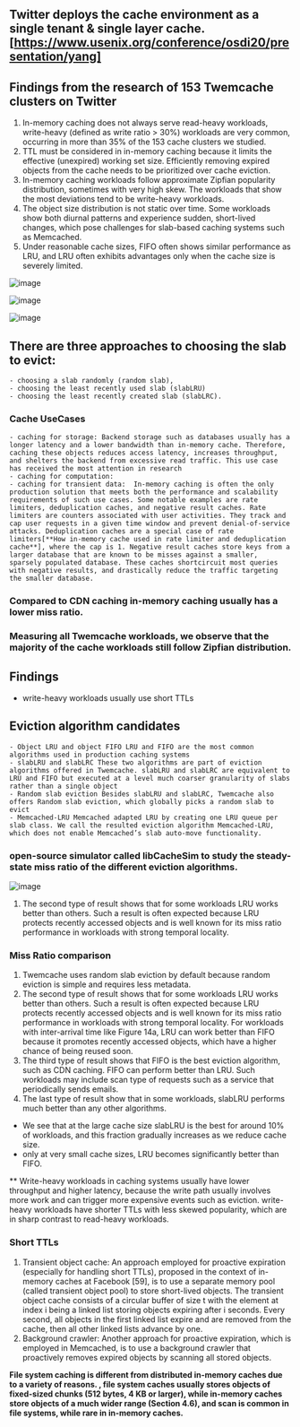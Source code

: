 
## Twitter deploys the cache environment as a single tenant & single layer cache.[https://www.usenix.org/conference/osdi20/presentation/yang]

## Findings from the research of 153 Twemcache clusters on Twitter

  1. In-memory caching does not always serve read-heavy workloads, write-heavy (defined as write ratio > 30%) workloads are very common, occurring in more than 35% of the 153 cache clusters we studied.
  2. TTL must be considered in in-memory caching because it limits the effective (unexpired) working set size. Efficiently removing expired objects from the cache needs to be prioritized over cache eviction.
  3. In-memory caching workloads follow approximate Zipfian popularity distribution, sometimes with very high skew. The workloads that show the most deviations tend to be write-heavy workloads.
  4. The object size distribution is not static over time. Some workloads show both diurnal patterns and experience sudden, short-lived changes, which pose challenges for slab-based caching systems such as Memcached.
  5. Under reasonable cache sizes, FIFO often shows similar performance as LRU, and LRU often exhibits advantages only when the cache size is severely limited.








![image](https://github.com/user-attachments/assets/0b054b39-4afa-483b-93f2-42a8555eefb8)


![image](https://github.com/user-attachments/assets/aefa95be-95ba-4d75-8513-d86c2d965164)


![image](https://github.com/user-attachments/assets/517cd30f-07c8-44a4-9675-d799c2a7e397)


## There are three approaches to choosing the slab to evict: 
    - choosing a slab randomly (random slab), 
    - choosing the least recently used slab (slabLRU)
    - choosing the least recently created slab (slabLRC). 

### Cache UseCases
    - caching for storage: Backend storage such as databases usually has a longer latency and a lower bandwidth than in-memory cache. Therefore, caching these objects reduces access latency, increases throughput, and shelters the backend from excessive read traffic. This use case has received the most attention in research
    - caching for computation: 
    - caching for transient data:  In-memory caching is often the only production solution that meets both the performance and scalability requirements of such use cases. Some notable examples are rate limiters, deduplication caches, and negative result caches. Rate limiters are counters associated with user activities. They track and cap user requests in a given time window and prevent denial-of-service attacks. Deduplication caches are a special case of rate limiters[**How in-memory cache used in rate limiter and deduplication cache**], where the cap is 1. Negative result caches store keys from a larger database that are known to be misses against a smaller, sparsely populated database. These caches shortcircuit most queries with negative results, and drastically reduce the traffic targeting the smaller database.



### Compared to CDN caching in-memory caching usually has a lower miss ratio.

### Measuring all Twemcache workloads, we observe that the majority of the cache workloads still follow Zipfian distribution.

## Findings
  - write-heavy workloads usually use short TTLs


## Eviction algorithm candidates

    - Object LRU and object FIFO LRU and FIFO are the most common algorithms used in production caching systems
    - slabLRU and slabLRC These two algorithms are part of eviction algorithms offered in Twemcache. slabLRU and slabLRC are equivalent to LRU and FIFO but executed at a level much coarser granularity of slabs rather than a single object
    - Random slab eviction Besides slabLRU and slabLRC, Twemcache also offers Random slab eviction, which globally picks a random slab to evict
    - Memcached-LRU Memcached adapted LRU by creating one LRU queue per slab class. We call the resulted eviction algorithm Memcached-LRU, which does not enable Memcached’s slab auto-move functionality. 


### open-source simulator called libCacheSim to study the steady-state miss ratio of the different eviction algorithms. 
    
  ![image](https://github.com/user-attachments/assets/7cbdb26f-2d5e-4346-8749-afa88e75c981)



1. The second type of result shows that for some workloads LRU works better than others. Such a result is often expected because LRU protects recently accessed objects and is well known for its miss ratio performance in workloads with strong temporal locality.

### Miss Ratio comparison 
1. Twemcache uses random slab eviction by default because random eviction is simple and requires less metadata.
2. The second type of result shows that for some workloads LRU works better than others. Such a result is often expected because LRU protects recently accessed objects and is well known for its miss ratio performance in workloads with strong temporal locality. For workloads with inter-arrival time like Figure 14a, LRU can work better than FIFO because it promotes recently accessed objects, which have a higher chance of being reused soon. 
3. The third type of result shows that FIFO is the best eviction algorithm, such as CDN caching. FIFO can perform better than LRU. Such workloads may include scan type of requests such as a service that periodically sends emails.
4. The last type of result show that in some workloads, slabLRU performs much better than any other algorithms.

- We see that at the large cache size slabLRU is the best for around 10% of workloads, and this fraction gradually increases as we reduce cache size. 
- only at very small cache sizes, LRU becomes significantly better than FIFO.

** Write-heavy workloads in caching systems usually have lower throughput and higher latency, because the write path usually involves more work and can trigger more expensive events such as eviction.
write-heavy workloads have shorter TTLs with less skewed popularity, which are in sharp contrast to read-heavy workloads.


### Short TTLs

1. Transient object cache:  An approach employed for proactive expiration (especially for handling short TTLs), proposed in the context of in-memory caches at Facebook [59], is to use a separate memory pool (called transient object pool) to store short-lived objects. The transient object cache consists of a circular buffer of size t with the element at index i being a linked list storing objects expiring after i seconds. Every second, all objects in the first linked list expire and are removed from the cache, then all other linked lists advance by one.
2. Background crawler: Another approach for proactive expiration, which is employed in Memcached, is to use a background crawler that proactively removes expired objects by scanning all stored objects.


**File system caching is different from distributed in-memory caches due to a variety of reasons. , file system caches usually stores objects of fixed-sized chunks (512 bytes, 4 KB or larger), while in-memory caches store objects of a much wider range (Section 4.6), and scan is common in file systems, while rare in in-memory caches.**
